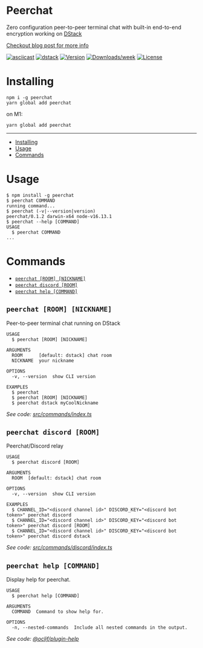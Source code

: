 Peerchat
===============

Zero configuration peer-to-peer terminal chat with built-in end-to-end encryption working on [DStack](https://github.com/dstack-js/dstack)

[Checkout blog post for more info](https://dstack.0x77.dev/blog/peerchat)

[![asciicast](https://asciinema.org/a/465056.svg)](https://asciinema.org/a/465056)
[![dstack](https://dstack.0x77.dev/img/badge.svg)](https://dstack.0x77.dev)
[![Version](https://img.shields.io/npm/v/peerchat.svg)](https://npmjs.org/package/peerchat)
[![Downloads/week](https://img.shields.io/npm/dw/peerchat.svg)](https://npmjs.org/package/peerchat)
[![License](https://img.shields.io/npm/l/peerchat.svg)](https://github.com/dstack-js/chat/blob/master/package.json)

# Installing

```console
npm i -g peerchat
yarn global add peerchat
```

on M1:

```console
yarn global add peerchat
```

---

<!-- toc -->
* [Installing](#installing)
* [Usage](#usage)
* [Commands](#commands)
<!-- tocstop -->
# Usage
<!-- usage -->
```sh-session
$ npm install -g peerchat
$ peerchat COMMAND
running command...
$ peerchat (-v|--version|version)
peerchat/0.1.2 darwin-x64 node-v16.13.1
$ peerchat --help [COMMAND]
USAGE
  $ peerchat COMMAND
...
```
<!-- usagestop -->
# Commands
<!-- commands -->
* [`peerchat [ROOM] [NICKNAME]`](#peerchat-room-nickname)
* [`peerchat discord [ROOM]`](#peerchat-discord-room)
* [`peerchat help [COMMAND]`](#peerchat-help-command)

## `peerchat [ROOM] [NICKNAME]`

Peer-to-peer terminal chat running on DStack

```
USAGE
  $ peerchat [ROOM] [NICKNAME]

ARGUMENTS
  ROOM      [default: dstack] chat room
  NICKNAME  your nickname

OPTIONS
  -v, --version  show CLI version

EXAMPLES
  $ peerchat
  $ peerchat [ROOM] [NICKNAME]
  $ peerchat dstack myCoolNickname
```

_See code: [src/commands/index.ts](https://github.com/dstack-js/chat/blob/v0.1.2/src/commands/index.ts)_

## `peerchat discord [ROOM]`

Peerchat/Discord relay

```
USAGE
  $ peerchat discord [ROOM]

ARGUMENTS
  ROOM  [default: dstack] chat room

OPTIONS
  -v, --version  show CLI version

EXAMPLES
  $ CHANNEL_ID="<discord channel id>" DISCORD_KEY="<discord bot token>" peerchat discord
  $ CHANNEL_ID="<discord channel id>" DISCORD_KEY="<discord bot token>" peerchat discord [ROOM]
  $ CHANNEL_ID="<discord channel id>" DISCORD_KEY="<discord bot token>" peerchat discord dstack
```

_See code: [src/commands/discord/index.ts](https://github.com/dstack-js/chat/blob/v0.1.2/src/commands/discord/index.ts)_

## `peerchat help [COMMAND]`

Display help for peerchat.

```
USAGE
  $ peerchat help [COMMAND]

ARGUMENTS
  COMMAND  Command to show help for.

OPTIONS
  -n, --nested-commands  Include all nested commands in the output.
```

_See code: [@oclif/plugin-help](https://github.com/oclif/plugin-help/blob/v5.1.10/src/commands/help.ts)_
<!-- commandsstop -->
